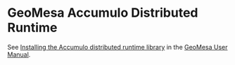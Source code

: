 # GeoMesa Accumulo Distributed Runtime

See [Installing the Accumulo distributed runtime library](../../docs/user/accumulo/install.rst#installing-the-accumulo-distributed-runtime-library) in the [GeoMesa User Manual](http://geomesa.org/documentation/user).
